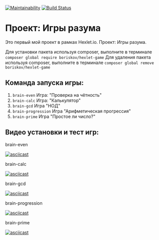 [![Maintainability](https://api.codeclimate.com/v1/badges/131a0b4a3b14bc576eec/maintainability)](https://codeclimate.com/github/BorisKovFG/php-project-lvl1/maintainability)
[![Build Status](https://travis-ci.com/BorisKovFG/php-project-lvl1.svg?branch=master)](https://travis-ci.com/BorisKovFG/php-project-lvl1)

# Проект: Игры разума

Это первый мой проект в рамках Hexlet.io. Проект: Игры разума. 

Для установки пакета используя composer, выполните в терминале  `composer global require boriskov/hexlet-game`
Для удаления пакета используя composer, выполните в терминале  `composer global remove boriskov/hexlet-game`

## Команда запуска игры:

1. `brain-even` Игра: "Проверка на чётность"
2. `brain-calc` Игра: "Калькулятор"
3. `brain-gcd` Игра "НОД"
4. `brain-progression` Игра "Арифметическая прогрессия"
5. `brain-prime` Игра "Простое ли число?"


## Видео установки и тест игр:

brain-even

[![asciicast](https://asciinema.org/a/417223.svg)](https://asciinema.org/a/417223) 

brain-calc 

[![asciicast](https://asciinema.org/a/417222.svg)](https://asciinema.org/a/417222)

brain-gcd 

[![asciicast](https://asciinema.org/a/417219.svg)](https://asciinema.org/a/417219)

brain-progression 

[![asciicast](https://asciinema.org/a/417218.svg)](https://asciinema.org/a/417218)

brain-prime 

[![asciicast](https://asciinema.org/a/417221.svg)](https://asciinema.org/a/417221)


